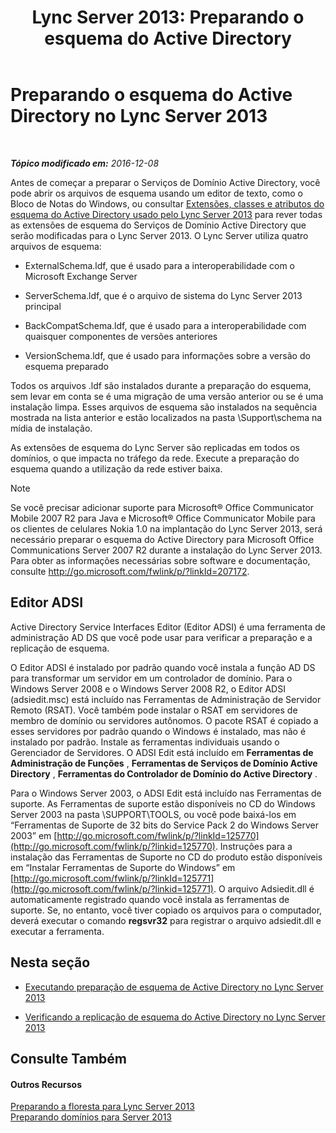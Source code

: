 ﻿---
title: 'Lync Server 2013: Preparando o esquema do Active Directory'
TOCTitle: Preparando o esquema do Active Directory
ms:assetid: 067726ae-fd3f-4133-a32f-26d2603ac674
ms:mtpsurl: https://technet.microsoft.com/pt-br/library/Gg398119(v=OCS.15)
ms:contentKeyID: 49305773
ms.date: 12/10/2016
mtps_version: v=OCS.15
ms.translationtype: HT
---

# Preparando o esquema do Active Directory no Lync Server 2013

 

_**Tópico modificado em:** 2016-12-08_

Antes de começar a preparar o Serviços de Domínio Active Directory, você pode abrir os arquivos de esquema usando um editor de texto, como o Bloco de Notas do Windows, ou consultar [Extensões, classes e atributos do esquema do Active Directory usado pelo Lync Server 2013](lync-server-2013-active-directory-schema-extensions-classes-and-attributes-used-by-lync-server.md) para rever todas as extensões de esquema do Serviços de Domínio Active Directory que serão modificadas para o Lync Server 2013. O Lync Server utiliza quatro arquivos de esquema:

  - ExternalSchema.ldf, que é usado para a interoperabilidade com o Microsoft Exchange Server

  - ServerSchema.ldf, que é o arquivo de sistema do Lync Server 2013 principal

  - BackCompatSchema.ldf, que é usado para a interoperabilidade com quaisquer componentes de versões anteriores

  - VersionSchema.ldf, que é usado para informações sobre a versão do esquema preparado

Todos os arquivos .ldf são instalados durante a preparação do esquema, sem levar em conta se é uma migração de uma versão anterior ou se é uma instalação limpa. Esses arquivos de esquema são instalados na sequência mostrada na lista anterior e estão localizados na pasta \\Support\\schema na mídia de instalação.

As extensões de esquema do Lync Server são replicadas em todos os domínios, o que impacta no tráfego da rede. Execute a preparação do esquema quando a utilização da rede estiver baixa.

> [!note]  
> Se você precisar adicionar suporte para Microsoft® Office Communicator Mobile 2007 R2 para Java e Microsoft® Office Communicator Mobile para os clientes de celulares Nokia 1.0 na implantação do Lync Server 2013, será necessário preparar o esquema do Active Directory para Microsoft Office Communications Server 2007 R2 durante a instalação do Lync Server 2013. Para obter as informações necessárias sobre software e documentação, consulte <a href="http://go.microsoft.com/fwlink/p/?linkid=207172">http://go.microsoft.com/fwlink/p/?linkId=207172</a>.

## Editor ADSI

Active Directory Service Interfaces Editor (Editor ADSI) é uma ferramenta de administração AD DS que você pode usar para verificar a preparação e a replicação de esquema.

O Editor ADSI é instalado por padrão quando você instala a função AD DS para transformar um servidor em um controlador de domínio. Para o Windows Server 2008 e o Windows Server 2008 R2, o Editor ADSI (adsiedit.msc) está incluído nas Ferramentas de Administração de Servidor Remoto (RSAT). Você também pode instalar o RSAT em servidores de membro de domínio ou servidores autônomos. O pacote RSAT é copiado a esses servidores por padrão quando o Windows é instalado, mas não é instalado por padrão. Instale as ferramentas individuais usando o Gerenciador de Servidores. O ADSI Edit está incluído em **Ferramentas de Administração de Funções** , **Ferramentas de Serviços de Domínio Active Directory** , **Ferramentas do Controlador de Domínio do Active Directory** .

Para o Windows Server 2003, o ADSI Edit está incluído nas Ferramentas de suporte. As Ferramentas de suporte estão disponíveis no CD do Windows Server 2003 na pasta \\SUPPORT\\TOOLS, ou você pode baixá-los em “Ferramentas de Suporte de 32 bits do Service Pack 2 do Windows Server 2003” em [http://go.microsoft.com/fwlink/p/?linkId=125770](http://go.microsoft.com/fwlink/p/?linkid=125770). Instruções para a instalação das Ferramentas de Suporte no CD do produto estão disponíveis em “Instalar Ferramentas de Suporte do Windows” em [http://go.microsoft.com/fwlink/p/?linkId=125771](http://go.microsoft.com/fwlink/p/?linkid=125771). O arquivo Adsiedit.dll é automaticamente registrado quando você instala as ferramentas de suporte. Se, no entanto, você tiver copiado os arquivos para o computador, deverá executar o comando **regsvr32** para registrar o arquivo adsiedit.dll e executar a ferramenta.

## Nesta seção

  - [Executando preparação de esquema de Active Directory no Lync Server 2013](lync-server-2013-running-schema-preparation.md)

  - [Verificando a replicação de esquema do Active Directory no Lync Server 2013](lync-server-2013-verifying-schema-replication.md)

## Consulte Também

#### Outros Recursos

[Preparando a floresta para Lync Server 2013](lync-server-2013-preparing-the-forest.md)  
[Preparando domínios para Server 2013](lync-server-2013-preparing-domains.md)

